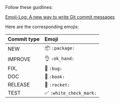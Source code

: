 Follow these guidlines:

[Emoji-Log: A new way to write Git commit messages](https://opensource.com/article/19/2/emoji-log-git-commit-messages)

Here are the corresponding emojis:

|   Commit type              | Emoji                                         |
|:---------------------------|:----------------------------------------------|
| NEW                        | :package: `:package:`                         |
| IMPROVE                    | :ok_hand: `:ok_hand:`                         |
| FIX,                       | :bug: `:bug:`                                 |
| DOC                        | :book: `:book:`                               |
| RELEASE                    | :rocket: `:rocket:`                           |
| TEST                       | :white_check_mark: `:white_check_mark:`       |
